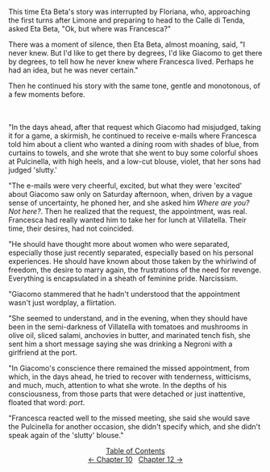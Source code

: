 <!-- Pages 94-95 -->
This time Eta Beta's story was interrupted by Floriana, who, approaching the first turns after Limone and preparing to head to the Calle di Tenda, asked Eta Beta, "Ok, but where was Francesca?"

There was a moment of silence, then Eta Beta, almost moaning, said, "I never knew. But I'd like to get there by degrees, I'd like Giacomo to get there by degrees, to tell how he never knew where Francesca lived. Perhaps he had an idea, but he was never certain."

Then he continued his story with the same tone, gentle and monotonous, of a few moments before.
<br/><br/><br/>

"In the days ahead, after that request which Giacomo had misjudged, taking it for a game, a skirmish, he continued to receive e-mails where Francesca told him about a client who wanted a dining room with shades of blue, from curtains to towels, and she wrote that she went to buy some colorful shoes at Pulcinella, with high heels, and a low-cut blouse, violet, that her sons had judged 'slutty.' 

"The e-mails were very cheerful, excited, but what they were 'excited' about Giacomo saw only on Saturday afternoon, when, driven by a vague sense of uncertainty, he phoned her, and she asked him *Where are you? Not here?*. Then he realized that the request, the appointment, was real. Francesca had really wanted him to take her for lunch at Villatella. Their time, their desires, had not coincided.
<!-- Page 95 -->

"He should have thought more about women who were separated, especially those just recently separated, especially based on his personal experiences. He should have known about those taken by the whirlwind of freedom, the desire to marry again, the frustrations of the need for revenge. Everything is encapsulated in a sheath of feminine pride. Narcissism.

"Giacomo stammered that he hadn't understood that the appointment wasn't just wordplay, a flirtation.

"She seemed to understand, and in the evening, when they should have been in the semi-darkness of Villatella with tomatoes and mushrooms in olive oil, sliced salami, anchovies in butter, and marinated tench fish, she sent him a short message saying she was drinking a Negroni with a girlfriend at the port.

"In Giacomo's conscience there remained the missed appointment, from which, in the days ahead, he tried to recover with tenderness, witticisms, and much, much, attention to what she wrote. In the depths of his consciousness, from those parts that were detached or just inattentive, floated that word: *port*.

"Francesca reacted well to the missed meeting, she said she would save the Pulcinella for another occasion, she didn't specify which, and she didn't speak again of the 'slutty' blouse."

<div style="text-align: center">
<a href="http://ofvioletsandlicorice.tumblr.com/post/129355307919/of-violets-and-licorice-table-of-contents">Table of Contents</a><br/>
<a href="http://ofvioletsandlicorice.tumblr.com/post/130908013549/of-violets-and-licorice-chapter-10">&larr;&nbsp;Chapter 10</a>&nbsp;&nbsp;
<a href="http://ofvioletsandlicorice.tumblr.com/post/130908092409/of-violets-and-licorice-chapter-12">Chapter 12&nbsp;&rarr;</a>
</div>
